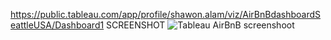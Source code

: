 https://public.tableau.com/app/profile/shawon.alam/viz/AirBnBdashboardSeattleUSA/Dashboard1 
SCREENSHOT
![Tableau AirBnB screenshoot](https://github.com/user-attachments/assets/0759cce1-9564-48a5-be4b-0ac0e23c2ecf)
